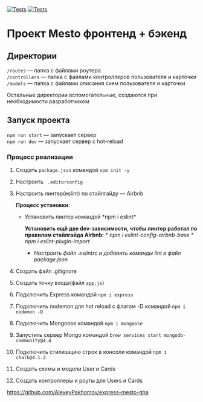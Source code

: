 [![Tests](../../actions/workflows/tests-13-sprint.yml/badge.svg)](../../actions/workflows/tests-13-sprint.yml) [![Tests](../../actions/workflows/tests-14-sprint.yml/badge.svg)](../../actions/workflows/tests-14-sprint.yml)

# Проект Mesto фронтенд + бэкенд

## Директории

`/routes` — папка с файлами роутера  
`/controllers` — папка с файлами контроллеров пользователя и карточки  
`/models` — папка с файлами описания схем пользователя и карточки

Остальные директории вспомогательные, создаются при необходимости разработчиком

## Запуск проекта

`npm run start` — запускает сервер  
`npm run dev` — запускает сервер с hot-reload

### Процесс реализации

1.  Создать `package.json` командой `npm init -y`
2.  Настроить ` .editorconfig`
3.  Настроить линтер(eslint) по стайлгайду — Airbnb

    **Процесс установки:**

    - Установить линтер командой \*npm i eslint\*

      **Установить ещё две dev-зависимости, чтобы линтер работал по правилам стайлгайда Airbnb:** \* _npm i eslint-config-airbnb-base_ \* _npm i eslint-plugin-import_

      - _Настроить файл .eslintrc и добавить команды lint в файл package.json_

4.  Создать файл .gitignore
5.  Создать точку входа(файл `app.js`)
6.  Подключить Express командой `npm i express`
7.  Подключить nodemon для hot reload c флагом -D командой `npm i nodemon -D`
8.  Подключить Mongoose командой `npm i mongoose`
9.  Запустить сервер Mongo командой `brew services start mongodb-community@4.4`
10. Подключить стилизацию строк в консоли командой `npm i chalk@4.1.2`
11. Создать схемы и модели User и Cards
12. Создать контроллеры и роуты для Users и Сards

https://github.com/AlexeyPakhomov/express-mesto-gha
